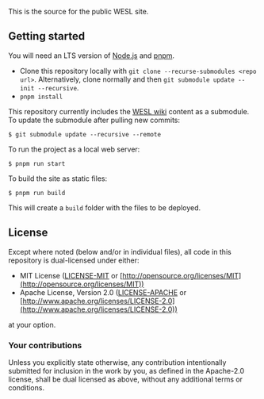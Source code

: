 This is the source for the public WESL site.

## Getting started

You will need an LTS version of [Node.js](https://nodejs.org) and [pnpm](https://pnpm.io/installation).

- Clone this repository locally with `git clone --recurse-submodules <repo url>`. Alternatively, clone normally and then `git submodule update --init --recursive`.
- `pnpm install`

This repository currently includes the [WESL wiki](https://github.com/wgsl-tooling-wg/wesl-spec/wiki) content as a submodule. To update the submodule after pulling new commits:

```console
$ git submodule update --recursive --remote
```

To run the project as a local web server:

```console
$ pnpm run start
```

To build the site as static files:

```console
$ pnpm run build
```

This will create a `build` folder with the files to be deployed.

## License

Except where noted (below and/or in individual files), all code in this repository is dual-licensed under either:

- MIT License ([LICENSE-MIT](LICENSE-MIT) or [http://opensource.org/licenses/MIT](http://opensource.org/licenses/MIT))
- Apache License, Version 2.0 ([LICENSE-APACHE](LICENSE-APACHE) or [http://www.apache.org/licenses/LICENSE-2.0](http://www.apache.org/licenses/LICENSE-2.0))

at your option.

### Your contributions

Unless you explicitly state otherwise,
any contribution intentionally submitted for inclusion in the work by you,
as defined in the Apache-2.0 license,
shall be dual licensed as above,
without any additional terms or conditions.
